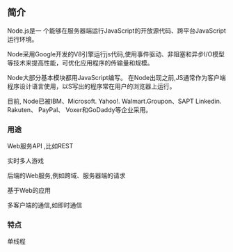 ## 简介

Node.js是一 个能够在服务器端运行JavaScript的开放源代码、跨平台JavaScript运行环境。

 Node采用Google开发的V8引擎运行js代码,使用事件驱动、非阻塞和异步I/O模型等技术来提高性能，可优化应用程序的传输量和规模。

Node大部分基本模块都用JavaScript编写。 在Node出现之前,JS通常作为客户端程序设计语言使用，以S写出的程序常在用户的浏览器上运行。

目前, Node已被IBM、Microsoft. Yahoo!. Walmart.Groupon、SAPT Linkedin. Rakuten、 PayPal、 Voxer和GoDaddy等企业采用。



### 用途

Web服务API ,比如REST

实时多人游戏

后端的Web服务,例如跨域、服务器端的请求

基于Web的应用

多客户端的通信,如即时通信

### 特点

单线程